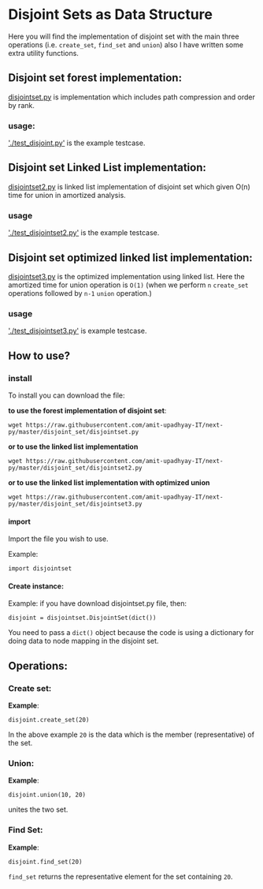 # Disjoint Sets as Data Structure

Here you will find the implementation of disjoint set with the main three operations (i.e. `create_set`, `find_set` and `union`) also I have written some extra utility functions.

## Disjoint set forest implementation:

[disjointset.py](https://github.com/amit-upadhyay-IT/next-py/blob/master/disjoint_set/disjointset.py) is implementation which includes path compression and order by rank.

### usage:
['./test_disjoint.py'](./test_disjointset.py) is the example testcase.

## Disjoint set Linked List implementation:

[disjointset2.py](https://github.com/amit-upadhyay-IT/next-py/blob/master/disjoint_set/disjointset2.py) is linked list implementation of disjoint set which given O(n) time for union in amortized analysis.

### usage
['./test_disjointset2.py'](./test_disjointset2.py) is the example testcase.

## Disjoint set optimized linked list implementation:

[disjointset3.py](https://github.com/amit-upadhyay-IT/next-py/blob/master/disjoint_set/disjointset3.py) is the optimized implementation using linked list. Here the amortized time for union operation is `O(1)` (when we perform `n` `create_set` operations followed by `n-1` `union` operation.)

### usage
['./test_disjointset3.py'](./test_disjointset3.py) is example testcase.


## How to use?

### install

To install you can download the file:

**to use the forest implementation of disjoint set**:

```
wget https://raw.githubusercontent.com/amit-upadhyay-IT/next-py/master/disjoint_set/disjointset.py
```

**or to use the linked list implementation**

```
wget https://raw.githubusercontent.com/amit-upadhyay-IT/next-py/master/disjoint_set/disjointset2.py
```

**or to use the linked list implementation with optimized union**

```
wget https://raw.githubusercontent.com/amit-upadhyay-IT/next-py/master/disjoint_set/disjointset3.py
```

#### import

Import the file you wish to use.

Example:

```
import disjointset
```

#### Create instance:

Example: if you have download disjointset.py file, then:

```
disjoint = disjointset.DisjointSet(dict())
```

You need to pass a `dict()` object because the code is using a dictionary for doing data to node mapping in the disjoint set.

## Operations:

### Create set:

**Example**:

```
disjoint.create_set(20)
```

In the above example `20` is the data which is the member (representative) of the set.


### Union:

**Example**:

```
disjoint.union(10, 20)
```

unites the two set.

### Find Set:

**Example**:

```
disjoint.find_set(20)
```
`find_set` returns the representative element for the set containing `20`.
